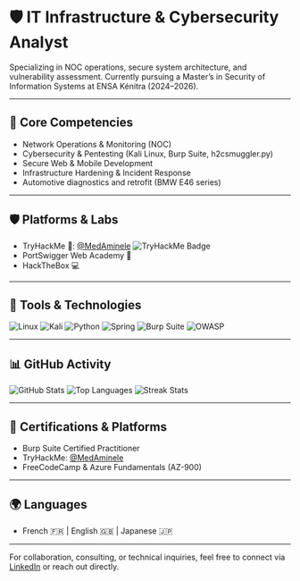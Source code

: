 # 🛡️ IT Infrastructure & Cybersecurity Analyst

Specializing in NOC operations, secure system architecture, and vulnerability assessment. Currently pursuing a Master’s in Security of Information Systems at ENSA Kénitra (2024–2026).

---

## 🔧 Core Competencies

- Network Operations & Monitoring (NOC)
- Cybersecurity & Pentesting (Kali Linux, Burp Suite, h2csmuggler.py)
- Secure Web & Mobile Development
- Infrastructure Hardening & Incident Response
- Automotive diagnostics and retrofit (BMW E46 series)

---

## 🛡️ Platforms & Labs

- TryHackMe 🧠: [@MedAminele](https://tryhackme.com/p/MedAminele)
![TryHackMe Badge](https://tryhackme-badges.s3.amazonaws.com/HakkaJin42.png)
- PortSwigger Web Academy 🧪
- HackTheBox 💻




---

## 🧰 Tools & Technologies

![Linux](https://img.shields.io/badge/Linux-000?logo=linux&logoColor=white)
![Kali](https://img.shields.io/badge/Kali-557C94?logo=kalilinux&logoColor=white)
![Python](https://img.shields.io/badge/Python-3776AB?logo=python&logoColor=white)
![Spring](https://img.shields.io/badge/Spring-6DB33F?logo=spring&logoColor=white)
![Burp Suite](https://img.shields.io/badge/Burp_Suite-FF6F00?logo=burpsuite&logoColor=white)
![OWASP](https://img.shields.io/badge/OWASP-000?logo=owasp&logoColor=white)

---

## 📊 GitHub Activity

![GitHub Stats](https://github-readme-stats.vercel.app/api?username=MedAminele&show_icons=true&theme=tokyonight)
![Top Languages](https://github-readme-stats.vercel.app/api/top-langs/?username=MedAminele&layout=compact&theme=tokyonight)
![Streak Stats](https://streak-stats.demolab.com?user=MedAminele&theme=tokyonight)

---

## 📎 Certifications & Platforms

- Burp Suite Certified Practitioner  
- TryHackMe: [@MedAminele](https://tryhackme.com/@MedAminele)  
- FreeCodeCamp & Azure Fundamentals (AZ-900)

---

## 🌍 Languages

- French 🇫🇷 | English 🇬🇧 | Japanese 🇯🇵 

---

For collaboration, consulting, or technical inquiries, feel free to connect via [LinkedIn](https://linkedin.com/in/amine-sec) or reach out directly.

